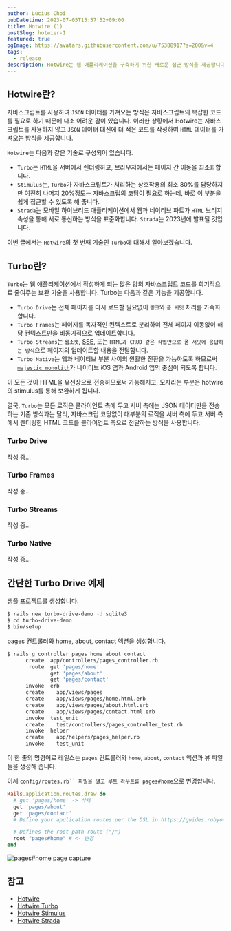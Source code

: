 ```yaml
---
author: Lucius Choi
pubDatetime: 2023-07-05T15:57:52+09:00
title: Hotwire (1)
postSlug: hotwier-1
featured: true
ogImage: https://avatars.githubusercontent.com/u/75388917?s=200&v=4
tags:
  - release
description: Hotwire는 웹 애플리케이션을 구축하기 위한 새로운 접근 방식을 제공합니다. 이 접근 방식은 더 나은 사용자 경험을 제공하면서도, 더 적은 코드를 작성하고, 더 빠르게 개발할 수 있도록 도와줍니다.
---
```


## Hotwire란?

자바스크립트를 사용하여 `JSON` 데이터를 가져오는 방식은 자바스크립트의 복잡한 코드를 필요로 하기 때문에 다소 어려운 감이 있습니다. 이러한 상황에서 Hotwire는 자바스크립트를 사용하지 않고 `JSON` 데이터 대신에 더 적은 코드를 작성하여 `HTML` 데이터를 가져오는 방식을 제공합니다.

`Hotwire`는 다음과 같은 기술로 구성되어 있습니다.

- `Turbo`는 `HTML`을 서버에서 렌더링하고, 브라우저에서는 페이지 간 이동을 최소화합니다.
- `Stimulus`는, `Turbo`가 자바스크립트가 처리하는 상호작용의 최소 80%를 담당하지만 여전히 나머지 20%정도는 자바스크립의 코딩이 필요로 하는데, 바로 이 부분을 쉽게 접근할 수 있도록 해 줍니다.
- `Strada`는 모바일 하이브리드 애플리케이션에서 웹과 네이티브 파트가 `HTML` 브리지 속성을 통해 서로 통신하는 방식을 표준화합니다. `Strada`는 2023년에 발표될 것입니다.

이번 글에서는 `Hotwire`의 첫 번째 기술인 `Turbo`에 대해서 알아보겠습니다.

## Turbo란?

`Turbo`는 웹 애플리케이션에서 작성하게 되는 많은 양의 자바스크립트 코드를 회기적으로 줄여주는 보완 기술을 사용합니다. Turbo는 다음과 같은 기능을 제공합니다.

- `Turbo Drive`는 전체 페이지를 다시 로드할 필요없이 `링크`와 `폼 서밋` 처리를 가속화합니다.
- `Turbo Frames`는 페이지를 독자적인 컨텍스트로 분리하여 전체 페이지 이동없이 해당 컨텍스트만을 비동기적으로 업데이트합니다.
- `Turbo Streams`는 `웹소켓`, [SSE](https://surviveasdev.tistory.com/entry/%EC%9B%B9%EC%86%8C%EC%BC%93-%EA%B3%BC-SSEServer-Sent-Event-%EC%B0%A8%EC%9D%B4%EC%A0%90-%EC%95%8C%EC%95%84%EB%B3%B4%EA%B3%A0-%EC%82%AC%EC%9A%A9%ED%95%B4%EB%B3%B4%EA%B8%B0), 또는 `HTML과 CRUD 같은 작업만으로 폼 서밋에 응답하는 방식`으로 페이지의 업데이트할 내용을 전달합니다.
- `Turbo Native`는 웹과 네이티브 부분 사이의 원활한 전환을 가능하도록 하므로써 [`majestic monolith`](https://m.signalvnoise.com/the-majestic-monolith/)가 네이티브 iOS 앱과 Android 앱의 중심이 되도록 합니다.

이 모든 것이 HTML을 유선상으로 전송하므로써 가능해지고, 모자라는 부분은 hotwire의 stimulus를 통해 보완하게 됩니다.

결국, `Turbo`는 모든 로직은 클라이언트 측에 두고 서버 측에는 JSON 데이터만을 전송하는 기존 방식과는 달리, 자바스크립 코딩없이 대부분의 로직을 서버 측에 두고 서버 측에서 렌더링한 HTML 코드를 클라이언트 측으로 전달하는 방식을 사용합니다.

### Turbo Drive

작성 중...

### Turbo Frames

작성 중...

### Turbo Streams

작성 중...

### Turbo Native

작성 중...

## 간단한 Turbo Drive 예제

샘플 프로젝트를 생성합니다.

```bash
$ rails new turbo-drive-demo -d sqlite3
$ cd turbo-drive-demo
$ bin/setup
```

pages 컨트롤러와 home, about, contact 액션을 생성합니다.

```bash
$ rails g controller pages home about contact
      create  app/controllers/pages_controller.rb
       route  get 'pages/home'
              get 'pages/about'
              get 'pages/contact'
      invoke  erb
      create    app/views/pages
      create    app/views/pages/home.html.erb
      create    app/views/pages/about.html.erb
      create    app/views/pages/contact.html.erb
      invoke  test_unit
      create    test/controllers/pages_controller_test.rb
      invoke  helper
      create    app/helpers/pages_helper.rb
      invoke    test_unit
```

이 한 줄의 명령어로 레일스는 `pages` 컨트롤러와 `home`, `about`, `contact` 액션과 뷰 파일들을 생성해 줍니다.

이제 ` config/routes.rb`` 파일을 열고 루트 라우트를 pages#home `으로 변경합니다.

```ruby
Rails.application.routes.draw do
  # get 'pages/home' -> 삭제
  get 'pages/about'
  get 'pages/contact'
  # Define your application routes per the DSL in https://guides.rubyonrails.org/routing.html

  # Defines the root path route ("/")
  root "pages#home" # <- 변경
end
```

![pages#home page capture](/assets/pages_home.png)

## 참고

- [Hotwire](https://hotwire.dev/)
- [Hotwire Turbo](https://turbo.hotwire.dev/)
- [Hotwire Stimulus](https://stimulus.hotwire.dev/)
- [Hotwire Strada](https://strada.hotwire.dev/)
